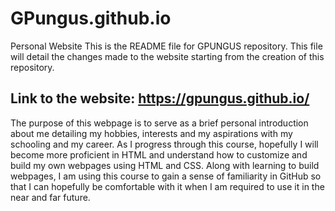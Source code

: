# GPungus.github.io
Personal Website
This is the README file for GPUNGUS repository. This file will detail the changes made to the website starting from the creation of this repository.

## Link to the website: **https://gpungus.github.io/**

The purpose of this webpage is to serve as a brief personal introduction about me detailing my hobbies, interests and my aspirations with my schooling and my career. As I progress through this course, hopefully I will become more proficient in HTML and understand how to customize and build my own webpages using HTML and CSS. Along with learning to build webpages, I am using this course to gain a sense of familiarity in GitHub so that I can hopefully be comfortable with it when I am required to use it in the near and far future.
